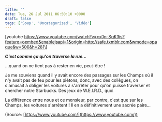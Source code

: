 ```yaml
---
title: ''
date: Tue, 26 Jul 2011 06:50:10 +0000
draft: false
tags: ['Soup', 'Uncategorized', 'Vidéo']
---
```


\[youtube https://www.youtube.com/watch?v=cx0n-SqK3is?feature=oembed&enablejsapi=1&origin=http://safe.txmblr.com&wmode=opaque&w=500&h=281\]

_**C'est comme ça qu'on traverse la rue…**_

…quand on ne tient pas à rester en vie, peut-être !

Je me souviens quand il y avait encore des passages sur les Champs où il n'y avait pas de feu pour les piétons, donc, avec des collègues, on s'amusait à obliger les voitures à s'arrêter pour qu'on puisse traverser et chercher notre Starbucks. Des jeux de W.E.I.R.D., quoi.

La différence entre nous et ce monsieur, par contre, c'est que sur les Champs, les voitures s'arrêtent ! Il en a définitivement une sacrée paire…

(Source: [https://www.youtube.com/](https://www.youtube.com/))